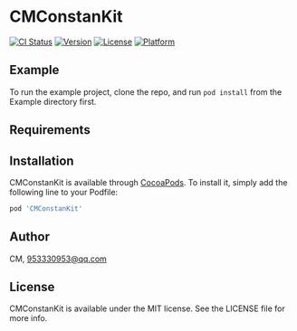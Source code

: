 # CMConstanKit

[![CI Status](https://img.shields.io/travis/CM/CMConstanKit.svg?style=flat)](https://travis-ci.org/CM/CMConstanKit)
[![Version](https://img.shields.io/cocoapods/v/CMConstanKit.svg?style=flat)](https://cocoapods.org/pods/CMConstanKit)
[![License](https://img.shields.io/cocoapods/l/CMConstanKit.svg?style=flat)](https://cocoapods.org/pods/CMConstanKit)
[![Platform](https://img.shields.io/cocoapods/p/CMConstanKit.svg?style=flat)](https://cocoapods.org/pods/CMConstanKit)

## Example

To run the example project, clone the repo, and run `pod install` from the Example directory first.

## Requirements

## Installation

CMConstanKit is available through [CocoaPods](https://cocoapods.org). To install
it, simply add the following line to your Podfile:

```ruby
pod 'CMConstanKit'
```

## Author

CM, 953330953@qq.com

## License

CMConstanKit is available under the MIT license. See the LICENSE file for more info.

